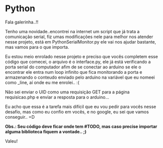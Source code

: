 # Python

Fala galerinha..!!

Tenho uma novidade..encontrei na internet um script que já trata a comunicação serial, fiz umas modificações nele para melhor nos atender nesse projeto, está em PythonSerialMonitor.py ele vai nos ajudar bastante, mas vamos para o que importa.

Eu estou meio enrolado nesse projeto e preciso que vocês completem esse código que comecei, o arquivo é o interface.py, ele já está verificando a porta serial do computador afim de se conectar ao arduino se ele o encontrar ele entra num loop infinito que fica monitorando a porta e armazenando o conteudo enviado pelo arduino na variável que eu nomeei como _line, aí onde eu me enrolei.. :(

Não sei enviar o UID como uma requisição GET para a página requisicao.php e enviar a resposta para o arduino...

Eu acho que essa é a tarefa mais difícil que eu vou pedir para vocês nesse desafio, mas como eu confio em vocês, e no google, eu sei que vamos conseguir.. =D

**Obs.: Seu código deve ficar onde tem #TODO, mas caso precise importar alguma biblioteca fiquem a vontade.. ;)**

Valeu!